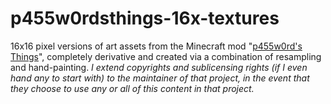 # p455w0rdsthings-16x-textures
16x16 pixel versions of art assets from the Minecraft mod "[p455w0rd's Things](https://minecraft.curseforge.com/projects/p455w0rds-things)", completely derivative and created via a combination of resampling and hand-painting.  _I extend copyrights and sublicensing rights (if I even hand any to start with) to the maintainer of that project, in the event that they choose to use any or all of this content in that project._
